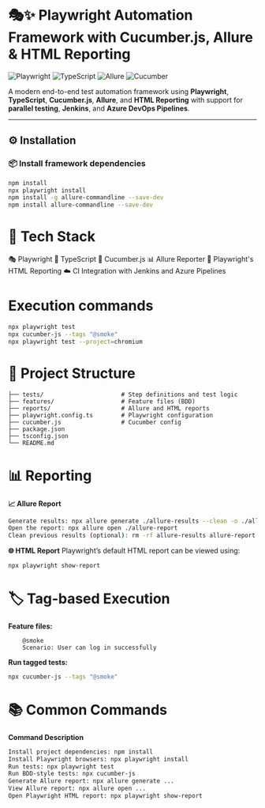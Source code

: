 # 🎭✨ Playwright Automation Framework with Cucumber.js, Allure & HTML Reporting

![Playwright](https://img.shields.io/badge/Playwright-Testing-blueviolet?logo=playwright&style=flat-square)
![TypeScript](https://img.shields.io/badge/TypeScript-Supported-blue?logo=typescript&style=flat-square)
![Allure](https://img.shields.io/badge/Allure-Reporting-orange?logo=allure&style=flat-square)
![Cucumber](https://img.shields.io/badge/Cucumber-BDD-brightgreen?logo=cucumber&style=flat-square)

A modern end-to-end test automation framework using **Playwright**, **TypeScript**, **Cucumber.js**, **Allure**, and **HTML Reporting** with support for **parallel testing**, **Jenkins**, and **Azure DevOps Pipelines**.

---

## ⚙️ Installation

### 📦 Install framework dependencies

```bash
npm install
npx playwright install
npm install -g allure-commandline --save-dev
npm install allure-commandline --save-dev
```

# 🧰 Tech Stack

🎭 Playwright
🔵 TypeScript
🥒 Cucumber.js
📊 Allure Reporter
📄 Playwright's HTML Reporting
☁️ CI Integration with Jenkins and Azure Pipelines

# Execution commands
```bash
npx playwright test
npx cucumber-js --tags "@smoke"
npx playwright test --project=chromium
```
# 📁 Project Structure
```
├── tests/                      # Step definitions and test logic
├── features/                   # Feature files (BDD)
├── reports/                    # Allure and HTML reports
├── playwright.config.ts        # Playwright configuration
├── cucumber.js                 # Cucumber config
├── package.json
├── tsconfig.json
└── README.md
```

# 📊 Reporting
**📈 Allure Report**

```bash
Generate results: npx allure generate ./allure-results --clean -o ./allure-report
Open the report: npx allure open ./allure-report
Clean previous results (optional): rm -rf allure-results allure-report
```

**🌐 HTML Report**
Playwright’s default HTML report can be viewed using:

```bash
npx playwright show-report
```

# 🏷 Tag-based Execution
**Feature files:**
```
    @smoke
    Scenario: User can log in successfully
```
**Run tagged tests:**

```bash
npx cucumber-js --tags "@smoke"
```


# 📚 Common Commands
**Command	Description**
```bash
Install project dependencies: npm install
Install Playwright browsers: npx playwright install	
Run tests: npx playwright test	
Run BDD-style tests: npx cucumber-js	
Generate Allure report: npx allure generate ...	
View Allure report: npx allure open ...	
Open Playwright HTML report: npx playwright show-report	
```